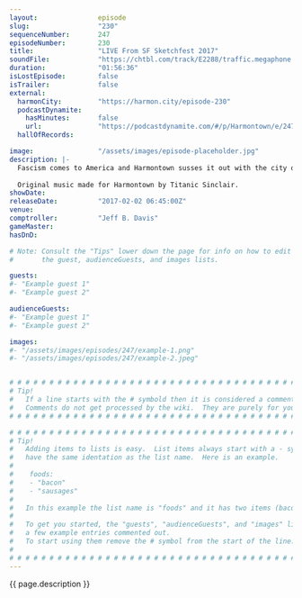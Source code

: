 ```yaml
---
layout:               episode
slug:                 "230"
sequenceNumber:       247
episodeNumber:        230
title:                "LIVE From SF Sketchfest 2017"
soundFile:            "https://chtbl.com/track/E2288/traffic.megaphone.fm/STA7033395606.mp3?updated=1596827132"
duration:             "01:56:36"
isLostEpisode:        false
isTrailer:            false
external:
  harmonCity:         "https://harmon.city/episode-230"
  podcastDynamite:
    hasMinutes:       false
    url:              "https://podcastdynamite.com/#/p/Harmontown/e/247/230"
  hallOfRecords:      

image:                "/assets/images/episode-placeholder.jpg"
description: |-
  Fascism comes to America and Harmontown susses it out with the city of San Francisco.
  
  Original music made for Harmontown by Titanic Sinclair.
showDate:             
releaseDate:          "2017-02-02 06:45:00Z"
venue:                
comptroller:          "Jeff B. Davis"
gameMaster:           
hasDnD:               

# Note: Consult the "Tips" lower down the page for info on how to edit
#       the guest, audienceGuests, and images lists.

guests:
#- "Example guest 1"
#- "Example guest 2"

audienceGuests:
#- "Example guest 1"
#- "Example guest 2"

images:
#- "/assets/images/episodes/247/example-1.png"
#- "/assets/images/episodes/247/example-2.jpeg"


# # # # # # # # # # # # # # # # # # # # # # # # # # # # # # # # # # # # # # # # # # # # #
# Tip!
#   If a line starts with the # symbold then it is considered a comment.
#   Comments do not get processed by the wiki.  They are purely for your information.
# # # # # # # # # # # # # # # # # # # # # # # # # # # # # # # # # # # # # # # # # # # # #

# # # # # # # # # # # # # # # # # # # # # # # # # # # # # # # # # # # # # # # # # # # # #
# Tip!
#   Adding items to lists is easy.  List items always start with a - symbol and have
#   have the same identation as the list name.  Here is an example.
#
#    foods:
#    - "bacon"
#    - "sausages"
#
#   In this example the list name is "foods" and it has two items (bacon, and sausages).
#
#   To get you started, the "guests", "audienceGuests", and "images" lists below have
#   a few example entries commented out.
#   To start using them remove the # symbol from the start of the line.
#
# # # # # # # # # # # # # # # # # # # # # # # # # # # # # # # # # # # # # # # # # # # # #
---
```


<!-- The episode description will be rendered here -->
{{ page.description }}

<!-- Add your content BELOW here -->
<!-- vvvvvvvvvvvvvvvvvvvvvvvvvvv -->




<!-- ^^^^^^^^^^^^^^^^^^^^^^^^^^^ -->
<!-- Add your content ABOVE here -->

<!-- The episode gallery will be rendered here -->